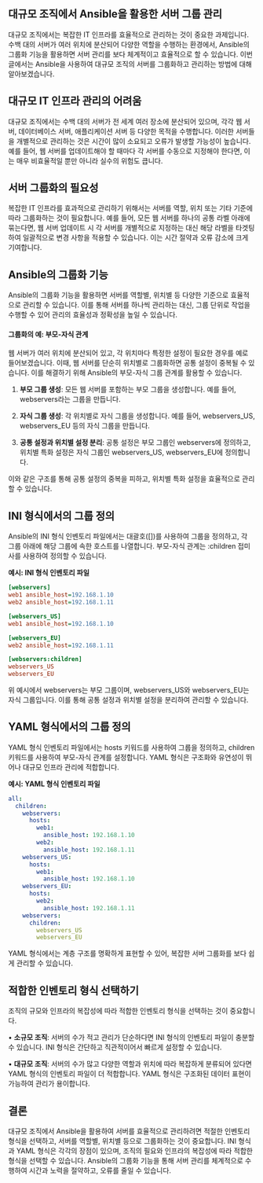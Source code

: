## **대규모 조직에서 Ansible을 활용한 서버 그룹 관리**

대규모 조직에서는 복잡한 IT 인프라를 효율적으로 관리하는 것이 중요한 과제입니다. 수백 대의 서버가 여러 위치에 분산되어 다양한 역할을 수행하는 환경에서, Ansible의 그룹화 기능을 활용하면 서버 관리를 보다 체계적이고 효율적으로 할 수 있습니다. 이번 글에서는 Ansible을 사용하여 대규모 조직의 서버를 그룹화하고 관리하는 방법에 대해 알아보겠습니다.

## **대규모 IT 인프라 관리의 어려움**

대규모 조직에서는 수백 대의 서버가 전 세계 여러 장소에 분산되어 있으며, 각각 웹 서버, 데이터베이스 서버, 애플리케이션 서버 등 다양한 목적을 수행합니다. 이러한 서버들을 개별적으로 관리하는 것은 시간이 많이 소요되고 오류가 발생할 가능성이 높습니다. 예를 들어, 웹 서버를 업데이트해야 할 때마다 각 서버를 수동으로 지정해야 한다면, 이는 매우 비효율적일 뿐만 아니라 실수의 위험도 큽니다.

## **서버 그룹화의 필요성**

복잡한 IT 인프라를 효과적으로 관리하기 위해서는 서버를 역할, 위치 또는 기타 기준에 따라 그룹화하는 것이 필요합니다. 예를 들어, 모든 웹 서버를 하나의 공통 라벨 아래에 묶는다면, 웹 서버 업데이트 시 각 서버를 개별적으로 지정하는 대신 해당 라벨을 타겟팅하여 일괄적으로 변경 사항을 적용할 수 있습니다. 이는 시간 절약과 오류 감소에 크게 기여합니다.

## **Ansible의 그룹화 기능**

Ansible의 그룹화 기능을 활용하면 서버를 역할별, 위치별 등 다양한 기준으로 효율적으로 관리할 수 있습니다. 이를 통해 서버를 하나씩 관리하는 대신, 그룹 단위로 작업을 수행할 수 있어 관리의 효율성과 정확성을 높일 수 있습니다.

#### **그룹화의 예: 부모-자식 관계**

웹 서버가 여러 위치에 분산되어 있고, 각 위치마다 특정한 설정이 필요한 경우를 예로 들어보겠습니다. 이때, 웹 서버를 단순히 위치별로 그룹화하면 공통 설정이 중복될 수 있습니다. 이를 해결하기 위해 Ansible의 부모-자식 그룹 관계를 활용할 수 있습니다.

1. **부모 그룹 생성**: 모든 웹 서버를 포함하는 부모 그룹을 생성합니다. 예를 들어, webservers라는 그룹을 만듭니다.

2. **자식 그룹 생성**: 각 위치별로 자식 그룹을 생성합니다. 예를 들어, webservers_US, webservers_EU 등의 자식 그룹을 만듭니다.

3. **공통 설정과 위치별 설정 분리**: 공통 설정은 부모 그룹인 webservers에 정의하고, 위치별 특화 설정은 자식 그룹인 webservers_US, webservers_EU에 정의합니다.

이와 같은 구조를 통해 공통 설정의 중복을 피하고, 위치별 특화 설정을 효율적으로 관리할 수 있습니다.

## **INI 형식에서의 그룹 정의**

Ansible의 INI 형식 인벤토리 파일에서는 대괄호([])를 사용하여 그룹을 정의하고, 각 그룹 아래에 해당 그룹에 속한 호스트를 나열합니다. 부모-자식 관계는 :children 접미사를 사용하여 정의할 수 있습니다.

**예시: INI 형식 인벤토리 파일**

```ini
[webservers]
web1 ansible_host=192.168.1.10
web2 ansible_host=192.168.1.11

[webservers_US]
web1 ansible_host=192.168.1.10

[webservers_EU]
web2 ansible_host=192.168.1.11

[webservers:children]
webservers_US
webservers_EU
```

위 예시에서 webservers는 부모 그룹이며, webservers_US와 webservers_EU는 자식 그룹입니다. 이를 통해 공통 설정과 위치별 설정을 분리하여 관리할 수 있습니다.

## **YAML 형식에서의 그룹 정의**

YAML 형식 인벤토리 파일에서는 hosts 키워드를 사용하여 그룹을 정의하고, children 키워드를 사용하여 부모-자식 관계를 설정합니다. YAML 형식은 구조화와 유연성이 뛰어나 대규모 인프라 관리에 적합합니다.

**예시: YAML 형식 인벤토리 파일**

```yaml
all:
  children:
    webservers:
      hosts:
        web1:
          ansible_host: 192.168.1.10
        web2:
          ansible_host: 192.168.1.11
    webservers_US:
      hosts:
        web1:
          ansible_host: 192.168.1.10
    webservers_EU:
      hosts:
        web2:
          ansible_host: 192.168.1.11
    webservers:
      children:
        webservers_US
        webservers_EU
```

YAML 형식에서는 계층 구조를 명확하게 표현할 수 있어, 복잡한 서버 그룹화를 보다 쉽게 관리할 수 있습니다.

## **적합한 인벤토리 형식 선택하기**


조직의 규모와 인프라의 복잡성에 따라 적합한 인벤토리 형식을 선택하는 것이 중요합니다.

• **소규모 조직**: 서버의 수가 적고 관리가 단순하다면 INI 형식의 인벤토리 파일이 충분할 수 있습니다. INI 형식은 간단하고 직관적이어서 빠르게 설정할 수 있습니다.

• **대규모 조직**: 서버의 수가 많고 다양한 역할과 위치에 따라 복잡하게 분류되어 있다면 YAML 형식의 인벤토리 파일이 더 적합합니다. YAML 형식은 구조화된 데이터 표현이 가능하여 관리가 용이합니다.

## **결론**

대규모 조직에서 Ansible을 활용하여 서버를 효율적으로 관리하려면 적절한 인벤토리 형식을 선택하고, 서버를 역할별, 위치별 등으로 그룹화하는 것이 중요합니다. INI 형식과 YAML 형식은 각각의 장점이 있으며, 조직의 필요와 인프라의 복잡성에 따라 적합한 형식을 선택할 수 있습니다. Ansible의 그룹화 기능을 통해 서버 관리를 체계적으로 수행하여 시간과 노력을 절약하고, 오류를 줄일 수 있습니다.

